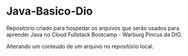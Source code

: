 # Java-Basico-Dio

Repositório criado para hospedar os arquivos que serão usados para aprender Java no Cloud Fullstack Bootcamp - Warburg Pincus da DIO.

Alterando um conteudo de um arquivo no repositório local.
